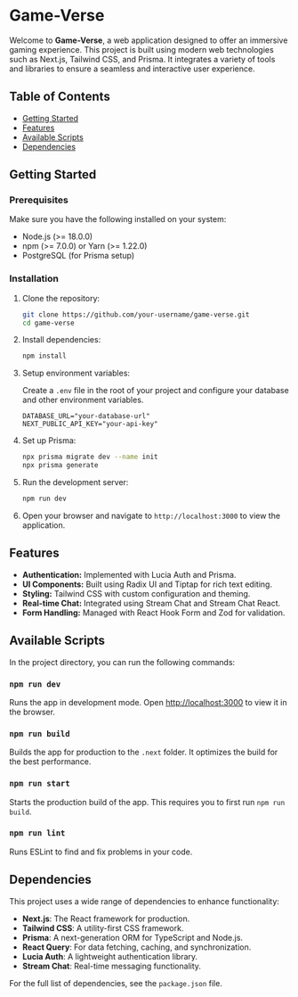 # Game-Verse

Welcome to **Game-Verse**, a web application designed to offer an immersive gaming experience. This project is built using modern web technologies such as Next.js, Tailwind CSS, and Prisma. It integrates a variety of tools and libraries to ensure a seamless and interactive user experience.

## Table of Contents

- [Getting Started](#getting-started)
- [Features](#features)
- [Available Scripts](#available-scripts)
- [Dependencies](#dependencies)

## Getting Started

### Prerequisites

Make sure you have the following installed on your system:

- Node.js (>= 18.0.0)
- npm (>= 7.0.0) or Yarn (>= 1.22.0)
- PostgreSQL (for Prisma setup)

### Installation

1. Clone the repository:

   ```bash
   git clone https://github.com/your-username/game-verse.git
   cd game-verse
   ```

2. Install dependencies:

   ```bash
   npm install
   ```

3. Setup environment variables:

   Create a `.env` file in the root of your project and configure your database and other environment variables.

   ```env
   DATABASE_URL="your-database-url"
   NEXT_PUBLIC_API_KEY="your-api-key"
   ```

4. Set up Prisma:

   ```bash
   npx prisma migrate dev --name init
   npx prisma generate
   ```

5. Run the development server:

   ```bash
   npm run dev
   ```

6. Open your browser and navigate to `http://localhost:3000` to view the application.

## Features

- **Authentication:** Implemented with Lucia Auth and Prisma.
- **UI Components:** Built using Radix UI and Tiptap for rich text editing.
- **Styling:** Tailwind CSS with custom configuration and theming.
- **Real-time Chat:** Integrated using Stream Chat and Stream Chat React.
- **Form Handling:** Managed with React Hook Form and Zod for validation.

## Available Scripts

In the project directory, you can run the following commands:

### `npm run dev`

Runs the app in development mode.
Open [http://localhost:3000](http://localhost:3000) to view it in the browser.

### `npm run build`

Builds the app for production to the `.next` folder.
It optimizes the build for the best performance.

### `npm run start`

Starts the production build of the app.
This requires you to first run `npm run build`.

### `npm run lint`

Runs ESLint to find and fix problems in your code.

## Dependencies

This project uses a wide range of dependencies to enhance functionality:

- **Next.js**: The React framework for production.
- **Tailwind CSS**: A utility-first CSS framework.
- **Prisma**: A next-generation ORM for TypeScript and Node.js.
- **React Query**: For data fetching, caching, and synchronization.
- **Lucia Auth**: A lightweight authentication library.
- **Stream Chat**: Real-time messaging functionality.

For the full list of dependencies, see the `package.json` file.

